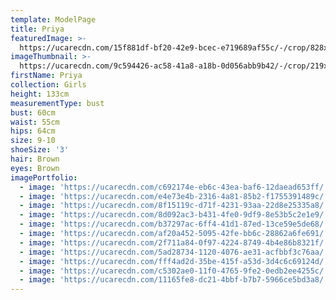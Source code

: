 ```yaml
---
template: ModelPage
title: Priya
featuredImage: >-
  https://ucarecdn.com/15f881df-bf20-42e9-bcec-e719689af55c/-/crop/828x476/0,338/-/preview/
imageThumbnail: >-
  https://ucarecdn.com/9c594426-ac58-41a8-a18b-0d056abb9b42/-/crop/219x279/338,0/-/preview/
firstName: Priya
collection: Girls
height: 133cm
measurementType: bust
bust: 60cm
waist: 55cm
hips: 64cm
size: 9-10
shoeSize: '3'
hair: Brown
eyes: Brown
imagePortfolio:
  - image: 'https://ucarecdn.com/c692174e-eb6c-43ea-baf6-12daead653ff/'
  - image: 'https://ucarecdn.com/e4e73e4b-2316-4a81-85b2-f1755391489c/'
  - image: 'https://ucarecdn.com/8f15119c-d71f-4231-93aa-22d8e25335a8/'
  - image: 'https://ucarecdn.com/8d092ac3-b431-4fe0-9df9-8e53b5c2e1e9/'
  - image: 'https://ucarecdn.com/b37297ac-6ff4-41d1-87ed-13ce59e5de68/'
  - image: 'https://ucarecdn.com/af20a452-5095-42fe-bb6c-28862a6fe691/'
  - image: 'https://ucarecdn.com/2f711a84-0f97-4224-8749-4b4e86b8321f/'
  - image: 'https://ucarecdn.com/5ad28734-1120-4076-ae31-acfbbf3c76aa/'
  - image: 'https://ucarecdn.com/fff4ad2d-35be-415f-a53d-3d4c6c69124d/'
  - image: 'https://ucarecdn.com/c5302ae0-11f0-4765-9fe2-0edb2ee4255c/'
  - image: 'https://ucarecdn.com/11165fe8-dc21-4bbf-b7b7-5966ce5bd3a8/'
---
```


